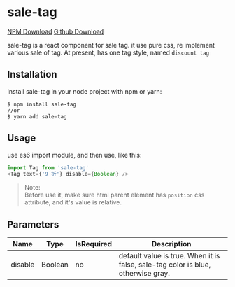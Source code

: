 # sale-tag

[NPM Download](https://www.npmjs.com/package/sale-tag) [Github Download](https://github.com/jishiniao/sale-tag)

sale-tag is a react component for sale tag. it use pure css, re implement various sale of tag. At present, has one tag style, named `discount tag`

## Installation

Install sale-tag in your node project with npm or yarn:

```shell
$ npm install sale-tag
//or
$ yarn add sale-tag
```

## Usage

use es6 import module, and then use, like this:

```javascript
import Tag from 'sale-tag'
<Tag text={'9 折'} disable={Boolean} />
```

> Note:  
> Before use it, make sure html parent element has `position` css attribute, and it's value is relative.

## Parameters

| Name      | Type   | IsRequired | Description |
| --------- | ------ | ---------- | ----------- |
| disable | Boolean | no | default value is true. When it is false, sale-tag color is blue, otherwise gray. |
